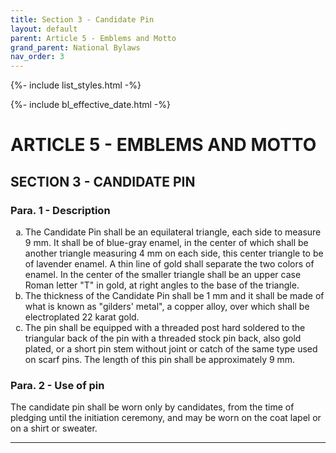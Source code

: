 ```yaml
---
title: Section 3 - Candidate Pin
layout: default
parent: Article 5 - Emblems and Motto
grand_parent: National Bylaws
nav_order: 3
---
```


{%- include list_styles.html -%}

{%- include bl_effective_date.html -%}

# ARTICLE 5 - EMBLEMS AND MOTTO

## SECTION 3 - CANDIDATE PIN

### Para. 1 - Description

<ol type="a">
<li>The Candidate Pin shall be an equilateral triangle, each side to
measure 9 mm.  It shall be of blue-gray enamel, in the center of
which shall be another triangle measuring 4 mm on each side, this
center triangle to be of lavender enamel.  A thin line of gold
shall separate the two colors of enamel.  In the center of the
smaller triangle shall be an upper case Roman letter "T" in gold,
at right angles to the base of the triangle.
</li>
<li>The thickness of the Candidate Pin shall be 1 mm and it shall be
made of what is known as "gilders' metal", a copper alloy, over
which shall be electroplated 22 karat gold.
</li>
<li>The pin shall be equipped with a threaded post hard soldered
to the triangular back of the pin with a threaded stock pin back,
also gold plated, or a short pin stem without joint or catch of
the same type used on scarf pins.  The length of this pin shall
be approximately 9 mm.
</li>
</ol>

### Para. 2 - Use of pin

The candidate pin shall be worn only by candidates, from the time of
pledging until the initiation ceremony, and may be worn on the
coat lapel or on a shirt or sweater.

---
